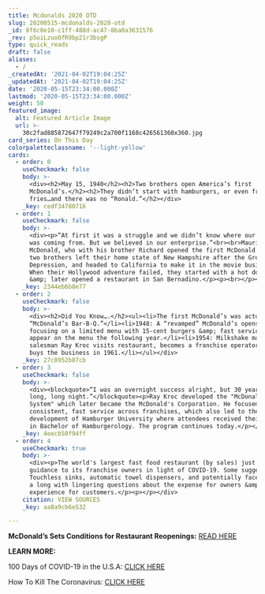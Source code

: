 ```yaml
---
title: Mcdonalds 2020 OTD
slug: 20200515-mcdonalds-2020-otd
_id: 8f6c0e10-c1ff-488d-ac47-8ba0a3631576
_rev: p5oiLzuoOfR9bp21r3bsgP
type: quick_reads
draft: false
aliases:
  - /
_createdAt: '2021-04-02T19:04:25Z'
_updatedAt: '2021-04-02T19:04:25Z'
date: '2020-05-15T23:34:00.000Z'
lastmod: '2020-05-15T23:34:00.000Z'
weight: 50
featured_image:
  alt: Featured Article Image
  url: >-
    30c2fad885872647f79249c2a700f1168c426561360x360.jpg
card_series: On This Day
colorpaletteclassname: '--light-yellow'
cards:
  - order: 0
    useCheckmark: false
    body: >-
      <div><h2>May 15, 1940</h2><h2>Two brothers open America’s first
      McDonald’s.</h2><h2>They didn’t start with hamburgers, or even french
      fries…and there was no “Ronald.”</h2></div>
    _key: cedf34780716
  - order: 1
    useCheckmark: false
    body: >-
      <div><p>“At first it was a struggle and we didn’t know where our next cent
      was coming from. But we believed in our enterprise.”<br><br>Maurice
      McDonald, who with his brother Richard opened the first McDonald's. The
      two brothers left their home state of New Hampshire after the Great
      Depression, and headed to California to make it in the movie business.
      When their Hollywood adventure failed, they started with a hot dog stand,
      &amp; later opened a restaurant in San Bernadino.</p><p><br></p></div>
    _key: 2344eb6b8e77
  - order: 2
    useCheckmark: false
    body: >-
      <div><h2>Did You Know….</h2><ul><li>The first McDonald’s was actually
      “McDonald’s Bar-B-Q.”</li><li>1948: A “revamped” McDonald’s opens,
      focusing on a limited menu with 15-cent burgers &amp; fast service. Fries
      appear on the menu the following year.</li><li>1954: Milkshake machine
      salesman Ray Kroc visits restaurant, becomes a franchise operator &amp;
      buys the business in 1961.</li></ul></div>
    _key: 27c8952b87cb
  - order: 3
    useCheckmark: false
    body: >-
      <div><blockquote>“I was an overnight success alright, but 30 years is a
      long, long night.”</blockquote><p>Ray Kroc developed the "McDonald's
      System" which later became the McDonald's Corporation. He focused on
      consistent, fast service across franchises, which also led to the
      development of Hamburger University where attendees received their degree
      in Bachelor of Hamburgerology. The program continues today.</p></div>
    _key: 4eecb50f94ff
  - order: 4
    useCheckmark: true
    body: >-
      <div><p>The world's largest fast food restaurant (by sales) just released
      guidance to its franchise owners in light of COVID-19. Some suggestions?
      Touchless sinks, automatic towel dispensers, and potentially face shields,
      a long with lingering questions about the expense for owners &amp; the
      experience for customers.</p><p></p></div>
    citation: VIEW SOURCES
    _key: aa8a9cb6e532

---
```

**McDonald’s Sets Conditions for Restaurant Reopenings:** [READ HERE](https://www.wsj.com/articles/mcdonalds-sets-conditions-for-restaurant-reopenings-11589466556?emailToken=30f5da534dcf66cc73d9a498a9f5cd55WcVfNqPAV0P0TmYHTQG6E9HoaTc3nSi1rYb7dDamjo9JxQxoimWGjfk+vWM15ysOqVruugAM2B5HpZyHBxbPGGvvx8C4V0jHmrfjd0e+RTQ%3D&reflink=article_email_share)

**LEARN MORE:**

100 Days of COVID-19 in the U.S.A: [CLICK HERE](https://smarthernews.com/article/100-days-of-covid-19-in-the-u-s-a/)

How To Kill The Coronavirus: [CLICK HERE](https://smarthernews.com/article/how-to-kill-the-new-coronavirus/)